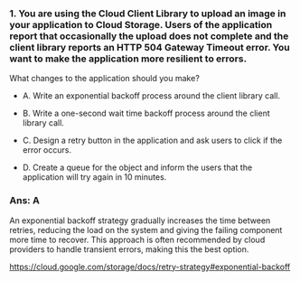 ### 1. You are using the Cloud Client Library to upload an image in your application to Cloud Storage. Users of the application report that occasionally the upload does not complete and the client library reports an HTTP 504 Gateway Timeout error. You want to make the application more resilient to errors.

What changes to the application should you make?

- A. Write an exponential backoff process around the client library call.

- B. Write a one-second wait time backoff process around the client library call.

- C. Design a retry button in the application and ask users to click if the error occurs.

- D. Create a queue for the object and inform the users that the application will try again in 10 minutes.

### Ans: A

An exponential backoff strategy gradually increases the time between retries, reducing the load on the system and giving the failing component more time to recover. This approach is often recommended by cloud providers to handle transient errors, making this the best option.

https://cloud.google.com/storage/docs/retry-strategy#exponential-backoff

